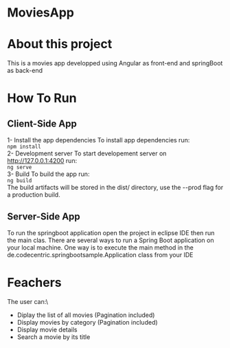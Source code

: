 # MoviesApp
# About this project
This is a movies app developped using Angular as front-end and springBoot as back-end
# How To Run
## Client-Side App
1- Install the app dependencies
To install app dependencies run:\
`npm install`\
2- Development server
To start developement server on http://127.0.0.1:4200 run:\
`ng serve`\
3- Build
To build the app run:\
`ng build `\
The build artifacts will be stored in the dist/ directory, use the --prod flag for a production build.
## Server-Side App
To run the springboot application open the project in eclipse IDE then run the main clas.
There are several ways to run a Spring Boot application on your local machine. One way is to execute the main method in the de.codecentric.springbootsample.Application class from your IDE
# Feachers
The user can:\ 
- Diplay the list of all movies (Pagination included)
- Display movies by category (Pagination included)
- Display movie details
- Search a movie by its title

